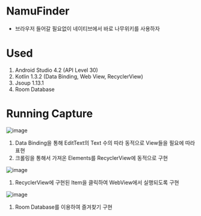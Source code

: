 # NamuFinder
  - 브라우저 들어갈 필요없이 네이티브에서 바로 나무위키를 사용하자

# Used
  1. Android Studio 4.2 (API Level 30)
  2. Kotlin 1.3.2 (Data Binding, Web View, RecyclerView)
  3. Jsoup 1.13.1
  4. Room Database
  
# Running Capture
![image](https://user-images.githubusercontent.com/65227900/114378337-93c42c80-9bc2-11eb-85f4-7e41bc2e1252.png)
  1. Data Binding을 통해 EditText의 Text 수의 따라 동적으로 View들을 필요에 따라 표현
  2. 크롤링을 통해서 가져온 Elements를 RecyclerView에 동적으로 구현

![image](https://user-images.githubusercontent.com/65227900/114378653-e30a5d00-9bc2-11eb-801d-958304d7352c.png)
  1. RecyclerView에 구현된 Item을 클릭하여 WebView에서 실행되도록 구현
 
![image](https://user-images.githubusercontent.com/65227900/114378991-3e3c4f80-9bc3-11eb-8e87-304a1d0de66e.png)
  1. Room Database를 이용하여 즐겨찾기 구현
 

